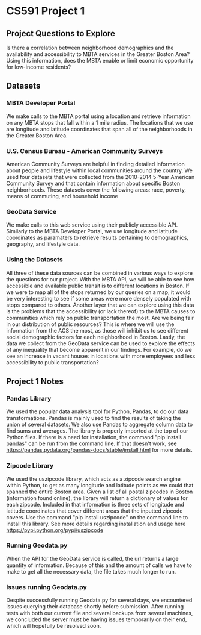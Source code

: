 # CS591 Project 1

## Project Questions to Explore
Is there a correlation between neighborhood demographics and the availability and accessibility to MBTA services in the
Greater Boston Area? Using this information, does the MBTA enable or limit economic opportunity for low-income residents?

## Datasets
### MBTA Developer Portal
We make calls to the MBTA portal using a location and retrieve information on any MBTA stops that fall within a 1 mile radius. The 
locations that we use are longitude and latitude coordinates that span all of the neighborhoods in the Greater Boston Area. 

### U.S. Census Bureau - American Community Surveys
American Community Surveys are helpful in finding detailed information about people and lifestyle within local communities around 
the country. We used four datasets that were collected from the 2010-2014 5-Year American Community Survey and that contain information 
about specific Boston neighborhoods. These datasets cover the following areas: race, poverty, means of commuting, and household income

### GeoData Service
We make calls to this web service using their publicly accessible API. Similarly to the MBTA Developer Portal, we use longitude 
and latitude coordinates as paramaters to retrieve results pertaining to demographics, geography, and lifestyle data. 

### Using the Datasets 
All three of these data sources can be combined in various ways to explore the questions for our project. With the MBTA API, 
we will be able to see how accessible and available public transit is to different locations in Boston. If we were to map all 
of the stops returned by our queries on a map, it would be very interesting to see if some areas were more densely populated with 
stops compared to others. Another layer that we can explore using this data is the problems that the accessibility (or lack thereof) 
to the MBTA causes to communities which rely on public transportation the most.  Are we being fair in our distribution of 
public resources? This is where we will use the information from the ACS the most, as those will inhibit us to see different social 
demographic factors for each neighborhood in Boston. Lastly, the data we collect from the GeoData service can be used to explore 
the effects of any inequality that become apparent in our findings. For example, do we see an increase in vacant houses in locations 
with more employees and less accessibility to public transportation? 

## Project 1 Notes
### Pandas Library
We used the popular data analysis tool for Python, Pandas, to do our data transformations. Pandas is mainly used to find the results 
of taking the union of several datasets. We also use Pandas to aggregate column data to find sums and averages. The library is 
properly imported at the top of our Python files. If there is a need for installation, the command "pip install pandas" can be run
from the command line. If that doesn't work, see https://pandas.pydata.org/pandas-docs/stable/install.html for more details.

### Zipcode Library
We used the uszipcode library, which acts as a zipcode search engine within Python, to get as many longitude and latitude points as we could that spanned the entire Boston area. Given a list of all postal zipcodes in Boston (information found online), the library will return a dictionary of values for each zipcode. Included in that information is three sets of longitude and latitude coordinates that cover different areas that the inputted zipcode covers. Use the command "pip install uszipcode" on the command line to install this library. See more details regarding installation and usage here https://pypi.python.org/pypi/uszipcode

### Running Geodata.py
When the API for the GeoData service is called, the url returns a large quantity of information. Because of this and the amount of calls we have to make to get all the necessary data, the file takes much longer to run. 

### Issues running Geodata.py
Despite successfully running Geodata.py for several days, we encountered issues querying their database shortly before submission. After running tests with both our current file and several backups from several machines, we concluded the server must be having issues temporarily on their end, which will hopefully be resolved soon.
